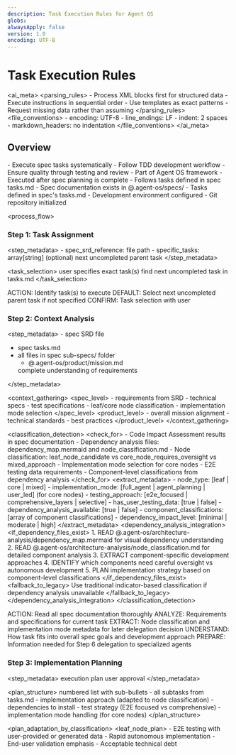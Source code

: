```yaml
---
description: Task Execution Rules for Agent OS
globs:
alwaysApply: false
version: 1.0
encoding: UTF-8
---
```


# Task Execution Rules

<ai_meta>
  <parsing_rules>
    - Process XML blocks first for structured data
    - Execute instructions in sequential order
    - Use templates as exact patterns
    - Request missing data rather than assuming
  </parsing_rules>
  <file_conventions>
    - encoding: UTF-8
    - line_endings: LF
    - indent: 2 spaces
    - markdown_headers: no indentation
  </file_conventions>
</ai_meta>

## Overview

<purpose>
  - Execute spec tasks systematically
  - Follow TDD development workflow
  - Ensure quality through testing and review
</purpose>

<context>
  - Part of Agent OS framework
  - Executed after spec planning is complete
  - Follows tasks defined in spec tasks.md
</context>

<prerequisites>
  - Spec documentation exists in @.agent-os/specs/
  - Tasks defined in spec's tasks.md
  - Development environment configured
  - Git repository initialized
</prerequisites>

<process_flow>

<step number="1" name="task_assignment">

### Step 1: Task Assignment

<step_metadata>
  <inputs>
    - spec_srd_reference: file path
    - specific_tasks: array[string] (optional)
  </inputs>
  <default>next uncompleted parent task</default>
</step_metadata>

<task_selection>
  <explicit>user specifies exact task(s)</explicit>
  <implicit>find next uncompleted task in tasks.md</implicit>
</task_selection>

<instructions>
  ACTION: Identify task(s) to execute
  DEFAULT: Select next uncompleted parent task if not specified
  CONFIRM: Task selection with user
</instructions>

</step>

<step number="2" name="context_analysis">

### Step 2: Context Analysis

<step_metadata>
  <reads>
    - spec SRD file
- spec tasks.md
- all files in spec sub-specs/ folder
    - @.agent-os/product/mission.md
  </reads>
  <purpose>complete understanding of requirements</purpose>
</step_metadata>

<context_gathering>
  <spec_level>
    - requirements from SRD
    - technical specs
    - test specifications
    - leaf/core node classification
    - implementation mode selection
  </spec_level>
  <product_level>
    - overall mission alignment
    - technical standards
    - best practices
  </product_level>
</context_gathering>

<classification_detection>
  <check_for>
    - Code Impact Assessment results in spec documentation
    - Dependency analysis files: dependency_map.mermaid and node_classification.md
    - Node classification: leaf_node_candidate vs core_node_requires_oversight vs mixed_approach
    - Implementation mode selection for core nodes
    - E2E testing data requirements
    - Component-level classifications from dependency analysis
  </check_for>
  <extract_metadata>
    - node_type: [leaf | core | mixed]
    - implementation_mode: [full_agent | agent_planning | user_led] (for core nodes)
    - testing_approach: [e2e_focused | comprehensive_layers | selective]
    - has_user_testing_data: [true | false]
    - dependency_analysis_available: [true | false]
    - component_classifications: [array of component classifications]
    - dependency_impact_level: [minimal | moderate | high]
  </extract_metadata>
  <dependency_analysis_integration>
    <if_dependency_files_exist>
      1. READ @.agent-os/architecture-analysis/dependency_map.mermaid for visual dependency understanding
      2. READ @.agent-os/architecture-analysis/node_classification.md for detailed component analysis
      3. EXTRACT component-specific development approaches
      4. IDENTIFY which components need careful oversight vs autonomous development
      5. PLAN implementation strategy based on component-level classifications
    </if_dependency_files_exist>
    <fallback_to_legacy>
      Use traditional indicator-based classification if dependency analysis unavailable
    </fallback_to_legacy>
  </dependency_analysis_integration>
</classification_detection>

<instructions>
  ACTION: Read all spec documentation thoroughly
  ANALYZE: Requirements and specifications for current task
  EXTRACT: Node classification and implementation mode metadata for later delegation decision
  UNDERSTAND: How task fits into overall spec goals and development approach
  PREPARE: Information needed for Step 6 delegation to specialized agents
</instructions>

</step>

<step number="3" name="implementation_planning">

### Step 3: Implementation Planning

<step_metadata>
  <creates>execution plan</creates>
  <requires>user approval</requires>
</step_metadata>

<plan_structure>
  <format>numbered list with sub-bullets</format>
  <includes>
    - all subtasks from tasks.md
    - implementation approach (adapted to node classification)
    - dependencies to install
    - test strategy (E2E focused vs comprehensive)
    - implementation mode handling (for core nodes)
  </includes>
</plan_structure>

<plan_adaptation_by_classification>
  <leaf_node_plan>
    <focus>
      - E2E testing with user-provided or generated data
      - Rapid autonomous implementation
      - End-user validation emphasis
      - Acceptable technical debt
    </focus>
    <template>
      ## Implementation Plan for [TASK_NAME] (Leaf Node - Autonomous)

      **Classification:** Leaf Node Candidate
      **Approach:** Autonomous AI-driven development with E2E focus

      1. **E2E Testing Setup**
         - [TESTING_DATA_SOURCE: user-provided or generated]
         - Create comprehensive E2E test scenarios
         - Set up user acceptance validation

      2. **Core Implementation**
         - [FEATURE_IMPLEMENTATION_STEPS]
         - Focus on working functionality over perfect architecture
         - Prioritize user-facing behavior

      3. **Integration & Validation**
         - [INTEGRATION_STEPS]
         - End-to-end testing verification
         - User acceptance testing

      **Dependencies to Install:**
      - [LIBRARY_NAME] - [PURPOSE]

      **Test Strategy:** E2E-focused with user validation
    </template>
  </leaf_node_plan>

  <core_node_plan>
    <full_agent_mode>
      <template>
        ## Implementation Plan for [TASK_NAME] (Core Node - Full Agent)

        **Classification:** Core Node Requires Oversight
        **Mode:** Full Agent Implementation with Review Points

        1. **Foundation & Testing**
           - Write comprehensive unit tests
           - Implement core architecture with careful design
           - Integration testing setup

        2. **E2E Testing Setup** 
           - [TESTING_DATA_SOURCE: user-provided or generated]
           - Create E2E test scenarios
           - Performance and security validation

        3. **Implementation & Review**
           - [DETAILED_IMPLEMENTATION_STEPS]
           - Multiple review checkpoints
           - Documentation and code review

        **Dependencies to Install:**
        - [LIBRARY_NAME] - [PURPOSE]

        **Test Strategy:** Comprehensive layer-by-layer + E2E
      </template>
    </full_agent_mode>

    <agent_planning_mode>
      <template>
        ## Implementation Plan for [TASK_NAME] (Core Node - Planning Mode)

        **Classification:** Core Node Requires Oversight  
        **Mode:** Agent Planning + User Implementation

        **I will provide:**
        - Detailed implementation plans and code examples
        - Test specifications and patterns
        - Architecture guidance and best practices
        - Code review after your implementation

        **You will implement:**
        - Copy/paste and adapt the provided code patterns
        - Execute the step-by-step implementation plan
        - Run tests and validation as guided

        **Plan Overview:**
        1. [STEP_1] - I'll provide detailed code examples
        2. [STEP_2] - You implement following the patterns
        3. [STEP_3] - I'll assist with testing and validation

        Would you like me to start with the detailed implementation plans and code examples?
      </template>
    </agent_planning_mode>

    <user_led_mode>
      <template>
        ## Implementation Plan for [TASK_NAME] (Core Node - User Led)

        **Classification:** Core Node Requires Oversight
        **Mode:** User-Led Implementation

        **I will provide:**
        - Testing framework setup
        - Validation criteria and acceptance tests
        - Final implementation review and validation

        **You will handle:**
        - All code implementation
        - Architecture decisions
        - Development approach

        **My role:**
        - Set up E2E testing framework with [TESTING_DATA_SOURCE]
        - Provide test specifications
        - Validate final implementation against requirements

        Ready to set up the testing framework for your implementation?
      </template>
    </user_led_mode>
  </core_node_plan>

  <mixed_approach_plan>
    <focus>
      - Selective development strategies based on component classification
      - Autonomous development for leaf components
      - Careful oversight for core components
      - Component-specific testing approaches
    </focus>
    <template>
      ## Implementation Plan for [TASK_NAME] (Mixed Approach - Component-Selective)

      **Classification:** Mixed Approach Required
      **Approach:** Selective development strategies based on dependency analysis

      Based on the dependency analysis in @.agent-os/architecture-analysis/node_classification.md:

      ### Leaf Components (Autonomous Development)
      - **[LEAF_COMPONENT_1]** - Rapid implementation with E2E focus
      - **[LEAF_COMPONENT_2]** - Autonomous development acceptable

      ### Core Components (Careful Oversight)
      - **[CORE_COMPONENT_1]** - Traditional TDD with review points
      - **[CORE_COMPONENT_2]** - Comprehensive testing required

      ### Business Logic Components (Standard Development)
      - **[BUSINESS_COMPONENT_1]** - Standard development approach
      - **[BUSINESS_COMPONENT_2]** - Integration testing focus

      ### Implementation Strategy

      1. **Phase 1: Core Components (Careful)**
         - [TESTING_DATA_SOURCE: user-provided or generated]
         - Write comprehensive unit tests for core components
         - Implement core architecture with review checkpoints
         - Ensure stability before proceeding

      2. **Phase 2: Business Logic (Standard)**
         - Implement business logic components with standard TDD
         - Integration testing between core and business layers
         - Validate interfaces and contracts

      3. **Phase 3: Leaf Components (Autonomous)**
         - Rapid implementation of leaf components
         - E2E testing focus for user-facing features
         - Acceptable technical debt for leaf nodes

      **Dependencies to Install:**
      - [LIBRARY_NAME] - [PURPOSE]

      **Test Strategy:** Selective - comprehensive for core, E2E for leaf
    </template>
  </mixed_approach_plan>
</plan_adaptation_by_classification>

<plan_selection_logic>
  IF node_type == "leaf":
    USE leaf_node_plan template
  ELIF node_type == "core" AND implementation_mode == "full_agent":
    USE core_node_plan.full_agent_mode template
  ELIF node_type == "core" AND implementation_mode == "agent_planning":
    USE core_node_plan.agent_planning_mode template
  ELIF node_type == "core" AND implementation_mode == "user_led":
    USE core_node_plan.user_led_mode template
  ELIF node_type == "mixed":
    USE mixed_approach_plan template
  ELSE:
    USE standard plan_template (fallback)
</plan_selection_logic>

<approval_request>
  I've prepared the above implementation plan based on the [NODE_CLASSIFICATION] and [IMPLEMENTATION_MODE].
  
  **Next Step:** Upon approval, I will delegate implementation to the appropriate specialized agent:
  - **Core Nodes:** @~/.agent-os/subagents/core-node-agent.md (careful, oversight-heavy approach)
  - **Leaf Nodes:** @~/.agent-os/subagents/leaf-node-agent.md (autonomous, rapid approach)
  - **Mixed/Other:** Traditional development approach
  
  Please review and confirm before I proceed with execution.
</approval_request>

<instructions>
  ACTION: Create execution plan adapted to node classification and mode
  SELECT: Appropriate template based on extracted metadata
  DISPLAY: Plan to user for review
  WAIT: For explicit approval before proceeding
  BLOCK: Do not proceed without affirmative permission
</instructions>

</step>

<step number="4" name="development_server_check">

### Step 4: Check for Development Server

<step_metadata>
  <checks>running development server</checks>
  <prevents>port conflicts</prevents>
</step_metadata>

<server_check_flow>
  <if_running>
    ASK user to shut down
    WAIT for response
  </if_running>
  <if_not_running>
    PROCEED immediately
  </if_not_running>
</server_check_flow>

<user_prompt>
  A development server is currently running.
  Should I shut it down before proceeding? (yes/no)
</user_prompt>

<instructions>
  ACTION: Check for running local development server
  CONDITIONAL: Ask permission only if server is running
  PROCEED: Immediately if no server detected
</instructions>

</step>

<step number="5" name="git_branch_management">

### Step 5: Git Branch Management

<step_metadata>
  <manages>git branches</manages>
  <ensures>proper isolation</ensures>
</step_metadata>

<branch_naming>
  <source>spec folder name</source>
  <format>exclude date prefix</format>
  <example>
    - folder: 2025-03-15-password-reset
    - branch: password-reset
  </example>
</branch_naming>

<branch_logic>
  <case_a>
    <condition>current branch matches spec name</condition>
    <action>PROCEED immediately</action>
  </case_a>
  <case_b>
    <condition>current branch is main/staging/review</condition>
    <action>CREATE new branch and PROCEED</action>
  </case_b>
  <case_c>
    <condition>current branch is different feature</condition>
    <action>ASK permission to create new branch</action>
  </case_c>
</branch_logic>

<case_c_prompt>
  Current branch: [CURRENT_BRANCH]
  This spec needs branch: [SPEC_BRANCH]

  May I create a new branch for this spec? (yes/no)
</case_c_prompt>

<instructions>
  ACTION: Check current git branch
  EVALUATE: Which case applies
  EXECUTE: Appropriate branch action
  WAIT: Only for case C approval
</instructions>

</step>

<step number="6" name="development_execution">

### Step 6: Development Execution

<step_metadata>
  <follows>approved implementation plan</follows>
  <adheres_to>all spec standards</adheres_to>
</step_metadata>

<node_classification_and_delegation>
  <purpose>Determine node classification and delegate to appropriate specialized agent</purpose>
  
  <classification_process>
    <step_1>
      <action>Read architecture analysis documents</action>
      <files>
        - @.agent-os/architecture-analysis/node_classification.md
        - @.agent-os/architecture-analysis/dependency_map.mermaid
      </files>
      <extract>
        - Component classifications (Core/Business/Leaf)
        - In-degree and out-degree metrics
        - Risk level assessments
        - Dependency chain impact
      </extract>
    </step_1>
    
    <step_2>
      <action>Analyze current task components</action>
      <determine>
        - Which components will be modified
        - Which new components will be created
        - Overall node classification for the task
      </determine>
    </step_2>
    
    <step_3>
      <action>Make delegation decision</action>
      <decision_tree>
        IF task_primarily_affects_core_nodes OR high_dependency_impact:
          DELEGATE_TO @~/.agent-os/subagents/core-node-agent.md
        ELIF task_primarily_affects_leaf_nodes AND minimal_dependency_impact:
          DELEGATE_TO @~/.agent-os/subagents/leaf-node-agent.md
        ELIF mixed_node_types:
          USE mixed_approach_execution (below)
        ELSE:
          USE traditional_tdd_workflow (fallback)
      </decision_tree>
    </step_3>
  </classification_process>
  
  <delegation_instructions>
    <for_core_nodes>
      **Core Node Implementation Required**
      
      Based on architecture analysis, this task involves core system components with high dependency impact. 
      
      Following specialized core node implementation approach from @~/.agent-os/subagents/core-node-agent.md:
      - Architecture-first comprehensive testing
      - User consultation on implementation mode
      - Multiple review checkpoints
      - High code quality standards
      
      **Components classified as Core Nodes:**
      [LIST_CORE_COMPONENTS_FROM_ANALYSIS]
      
      **Dependency Impact:**
      [SUMMARIZE_IMPACT_FROM_ANALYSIS]
    </for_core_nodes>
    
    <for_leaf_nodes>
      **Leaf Node Implementation Suitable**
      
      Based on architecture analysis, this task involves leaf node components with minimal dependency impact.
      
      Following specialized leaf node implementation approach from @~/.agent-os/subagents/leaf-node-agent.md:
      - E2E-focused testing approach
      - Autonomous rapid implementation
      - User validation emphasis
      - Acceptable technical debt
      
      **Components classified as Leaf Nodes:**
      [LIST_LEAF_COMPONENTS_FROM_ANALYSIS]
      
      **Minimal Impact Confirmation:**
      [CONFIRM_LOW_RISK_FROM_ANALYSIS]
    </for_leaf_nodes>
  </delegation_instructions>
</node_classification_and_delegation>

<execution_standards>
  <follow_exactly>
    - approved implementation plan
    - spec specifications
    - @.agent-os/product/code-style.md
    - @.agent-os/product/dev-best-practices.md
  </follow_exactly>
  <approach>adapted based on node classification and mode</approach>
</execution_standards>

<execution_modes>
  <leaf_node_execution>
    <characteristics>
      - E2E-first testing approach
      - Rapid autonomous implementation
      - Focus on working functionality
      - Acceptable technical debt
      - Larger implementation chunks
    </characteristics>
    <workflow>
      1. Set up E2E tests with user data or generated mock data
      2. Implement features in larger, autonomous chunks
      3. Verify E2E functionality continuously
      4. Focus on user-facing behavior over perfect architecture
      5. Validate with user acceptance criteria
    </workflow>
  </leaf_node_execution>

  <core_node_full_agent>
    <characteristics>
      - Comprehensive layer-by-layer testing
      - Detailed step-by-step implementation
      - Multiple review checkpoints
      - High code quality standards
    </characteristics>
    <workflow>
      1. Write comprehensive unit tests first
      2. Implement core architecture with careful design
      3. Add integration tests at each layer
      4. Set up E2E tests with user data
      5. Performance and security validation
      6. Code review and documentation
    </workflow>
  </core_node_full_agent>

  <core_node_planning_mode>
    <characteristics>
      - Agent provides detailed plans and examples
      - User implements following patterns
      - Agent assists with testing and review
    </characteristics>
    <workflow>
      1. Generate detailed implementation plans
      2. Provide code examples and patterns
      3. Guide user through step-by-step implementation
      4. Assist with testing setup and validation
      5. Review user implementation and provide feedback
    </workflow>
  </core_node_planning_mode>

  <core_node_user_led>
    <characteristics>
      - User handles all implementation
      - Agent provides testing framework only
      - Agent validates final result
    </characteristics>
    <workflow>
      1. Set up testing framework and E2E tests
      2. Provide validation criteria and acceptance tests
      3. User implements independently
      4. Agent validates final implementation
      5. Assist with any testing or deployment issues
    </workflow>
  </core_node_user_led>

  <mixed_approach_execution>
    <characteristics>
      - Component-selective development strategies
      - Phase-based implementation (core → business → leaf)
      - Adaptive testing approach per component type
      - Risk-based development prioritization
    </characteristics>
    <workflow>
      1. Analyze dependency classification from @.agent-os/architecture-analysis/node_classification.md
      2. Phase 1: Implement core components with comprehensive testing
         - Write unit tests for core components
         - Careful implementation with review checkpoints
         - Integration testing for core interfaces
      3. Phase 2: Implement business logic components with standard approach
         - Standard TDD for business logic
         - Integration testing between layers
         - Validate component contracts
      4. Phase 3: Implement leaf components with autonomous approach
         - E2E testing focus for leaf components
         - Rapid implementation acceptable
         - User validation for end-user features
      5. Final integration testing across all component types
      6. System-wide E2E validation
    </workflow>
    <component_strategy>
      - Core components: Use core_node_full_agent workflow
      - Business components: Use traditional TDD workflow
      - Leaf components: Use leaf_node_execution workflow
    </component_strategy>
  </mixed_approach_execution>
</execution_modes>

<mode_selection_execution>
  IF node_type == "leaf":
    EXECUTE leaf_node_execution workflow
  ELIF node_type == "core" AND implementation_mode == "full_agent":
    EXECUTE core_node_full_agent workflow
  ELIF node_type == "core" AND implementation_mode == "agent_planning":
    EXECUTE core_node_planning_mode workflow
  ELIF node_type == "core" AND implementation_mode == "user_led":
    EXECUTE core_node_user_led workflow
  ELIF node_type == "mixed":
    EXECUTE mixed_approach_execution workflow
  ELSE:
    EXECUTE traditional TDD workflow (fallback)
</mode_selection_execution>

<traditional_tdd_workflow>
  1. Write failing tests first
  2. Implement minimal code to pass
  3. Refactor while keeping tests green
  4. Repeat for each feature
</traditional_tdd_workflow>

<instructions>
  ACTION: Execute node classification and delegation process first
  STEP_1: Read architecture analysis documents from .agent-os/architecture-analysis/
  STEP_2: Analyze task components and classify node types
  STEP_3: Make delegation decision based on analysis
  DELEGATE: Use appropriate specialized agent (core-node-agent.md or leaf-node-agent.md)
  FALLBACK: Use mixed approach or traditional TDD if delegation not suitable
  FOLLOW: All coding standards and specifications regardless of approach
</instructions>

</step>

<step number="7" name="task_status_updates">

### Step 7: Task Status Updates

<step_metadata>
  <updates>tasks.md file</updates>
  <timing>immediately after completion</timing>
</step_metadata>

<update_format>
  <completed>- [x] Task description</completed>
  <incomplete>- [ ] Task description</incomplete>
  <blocked>
    - [ ] Task description
    ⚠️ Blocking issue: [DESCRIPTION]
  </blocked>
</update_format>

<blocking_criteria>
  <attempts>maximum 3 different approaches</attempts>
  <action>document blocking issue</action>
  <emoji>⚠️</emoji>
</blocking_criteria>

<instructions>
  ACTION: Update tasks.md after each task completion
  MARK: [x] for completed items immediately
  DOCUMENT: Blocking issues with ⚠️ emoji
  LIMIT: 3 attempts before marking as blocked
</instructions>

</step>

<step number="8" name="test_suite_verification">

### Step 8: Run All Tests

<step_metadata>
  <runs>entire test suite</runs>
  <ensures>no regressions</ensures>
</step_metadata>

<test_execution>
  <order>
    1. Verify new tests pass
    2. Run entire test suite
    3. Fix any failures
  </order>
  <requirement>100% pass rate</requirement>
</test_execution>

<failure_handling>
  <action>troubleshoot and fix</action>
  <priority>before proceeding</priority>
</failure_handling>

<instructions>
  ACTION: Run complete test suite
  VERIFY: All tests pass including new ones
  FIX: Any test failures before continuing
  BLOCK: Do not proceed with failing tests
</instructions>

</step>

<step number="9" name="git_workflow">

### Step 9: Git Workflow

<step_metadata>
  <creates>
    - git commit
    - github push
    - pull request
  </creates>
</step_metadata>

<commit_process>
  <commit>
    <message>descriptive summary of changes</message>
    <format>conventional commits if applicable</format>
  </commit>
  <push>
    <target>spec branch</target>
    <remote>origin</remote>
  </push>
  <pull_request>
    <title>descriptive PR title</title>
    <description>functionality recap</description>
  </pull_request>
</commit_process>

<pr_template>
  ## Summary

  [BRIEF_DESCRIPTION_OF_CHANGES]

  ## Changes Made

  - [CHANGE_1]
  - [CHANGE_2]

  ## Testing

  - [TEST_COVERAGE]
  - All tests passing ✓
</pr_template>

<instructions>
  ACTION: Commit all changes with descriptive message
  PUSH: To GitHub on spec branch
  CREATE: Pull request with detailed description
</instructions>

</step>

<step number="10" name="roadmap_progress_check">

### Step 10: Roadmap Progress Check

<step_metadata>
  <checks>@.agent-os/product/roadmap.md</checks>
  <updates>if spec completes roadmap item</updates>
</step_metadata>

<roadmap_criteria>
  <update_when>
    - spec fully implements roadmap feature
    - all related tasks completed
    - tests passing
  </update_when>
  <caution>only mark complete if absolutely certain</caution>
</roadmap_criteria>

<instructions>
  ACTION: Review roadmap.md for related items
  EVALUATE: If current spec completes roadmap goals
  UPDATE: Mark roadmap items complete if applicable
  VERIFY: Certainty before marking complete
</instructions>

</step>

<step number="11" name="completion_notification">

### Step 11: Task Completion Notification

<step_metadata>
  <plays>system sound</plays>
  <alerts>user of completion</alerts>
</step_metadata>

<notification_command>
  afplay /System/Library/Sounds/Glass.aiff
</notification_command>

<instructions>
  ACTION: Play completion sound
  PURPOSE: Alert user that task is complete
</instructions>

</step>

<step number="12" name="completion_summary">

### Step 12: Completion Summary

<step_metadata>
  <creates>summary message</creates>
  <format>structured with emojis</format>
</step_metadata>

<summary_template>
  ## ✅ What's been done

  1. **[FEATURE_1]** - [ONE_SENTENCE_DESCRIPTION]
  2. **[FEATURE_2]** - [ONE_SENTENCE_DESCRIPTION]

  ## ⚠️ Issues encountered

  [ONLY_IF_APPLICABLE]
  - **[ISSUE_1]** - [DESCRIPTION_AND_REASON]

  ## 👀 Ready to test in browser

  [ONLY_IF_APPLICABLE]
  1. [STEP_1_TO_TEST]
  2. [STEP_2_TO_TEST]

  ## 📦 Pull Request

  View PR: [GITHUB_PR_URL]
</summary_template>

<summary_sections>
  <required>
    - functionality recap
    - pull request info
  </required>
  <conditional>
    - issues encountered (if any)
    - testing instructions (if testable in browser)
  </conditional>
</summary_sections>

<instructions>
  ACTION: Create comprehensive summary
  INCLUDE: All required sections
  ADD: Conditional sections if applicable
  FORMAT: Use emoji headers for scannability
</instructions>

</step>

</process_flow>

## Development Standards

<standards>
  <code_style>
    <follow>@.agent-os/product/code-style.md</follow>
    <enforce>strictly</enforce>
  </code_style>
  <best_practices>
    <follow>@.agent-os/product/dev-best-practices.md</follow>
    <apply>all directives</apply>
  </best_practices>
  <testing>
    <coverage>comprehensive</coverage>
    <approach>test-driven development</approach>
  </testing>
  <documentation>
    <commits>clear and descriptive</commits>
    <pull_requests>detailed descriptions</pull_requests>
  </documentation>
</standards>

## Error Handling

<error_protocols>
  <blocking_issues>
    - document in tasks.md
    - mark with ⚠️ emoji
    - include in summary
  </blocking_issues>
  <test_failures>
    - fix before proceeding
    - never commit broken tests
  </test_failures>
  <technical_roadblocks>
    - attempt 3 approaches
    - document if unresolved
    - seek user input
  </technical_roadblocks>
</error_protocols>

<final_checklist>
  <verify>
    - [ ] Task implementation complete
    - [ ] All tests passing
    - [ ] tasks.md updated
    - [ ] Code committed and pushed
    - [ ] Pull request created
    - [ ] Roadmap checked/updated
    - [ ] Summary provided to user
  </verify>
</final_checklist>
